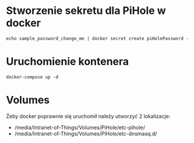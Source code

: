 # Stworzenie sekretu dla PiHole w docker
```
echo sample_password_change_me | docker secret create piHolePassword -
```

# Uruchomienie kontenera
```
docker-compose up -d
```

# Volumes
Żeby docker poprawnie się uruchomił należy utworzyć 2 lokalizacje:
- /media/Intranet-of-Things/Volumes/PiHole/etc-pihole/
- /media/Intranet-of-Things/Volumes/PiHole/etc-dnsmasq.d/

